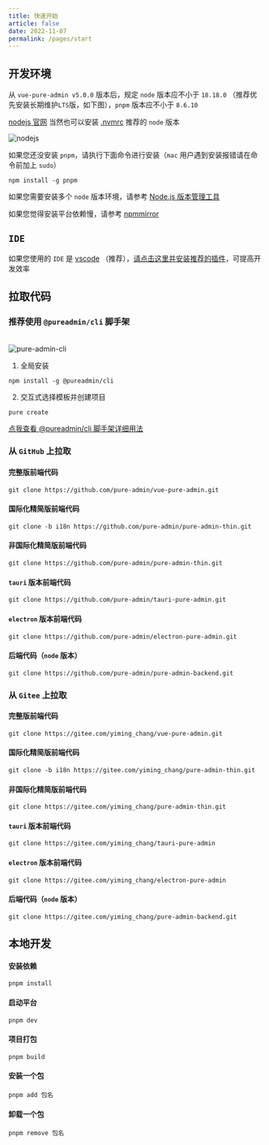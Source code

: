 ```yaml
---
title: 快速开始
article: false
date: 2022-11-07
permalink: /pages/start
---
```


## 开发环境

从 `vue-pure-admin v5.0.0` 版本后，规定 `node` 版本应不小于 `18.18.0` （推荐优先安装长期维护`LTS`版，如下图），`pnpm` 版本应不小于 `8.6.10`

[nodejs 官网](https://nodejs.org/en) 当然也可以安装 [.nvmrc](https://gitee.com/yiming_chang/vue-pure-admin/blob/main/.nvmrc#L1) 推荐的 `node` 版本

![nodejs](~@alias/img/guide/nodejs.jpg)

如果您还没安装 `pnpm`，请执行下面命令进行安装（`mac` 用户遇到安装报错请在命令前加上 `sudo`）

```
npm install -g pnpm
```

如果您需要安装多个 `node` 版本环境，请参考 [Node.js 版本管理工具](/pages/FAQ/#平台要求-node-在-16-版本及以上、pnpm-在-6-版本及以上-但是实际开发有的项目需要比这些低的版本怎么解决呢)

如果您觉得安装平台依赖慢，请参考 [npmmirror](/pages/FAQ/#安装依赖慢-如何解决)

## `IDE`

如果您使用的 `IDE` 是 [vscode](https://code.visualstudio.com/) （推荐），[请点击这里并安装推荐的插件](/pages/vscode/#extensions-json)，可提高开发效率

## 拉取代码

### 推荐使用 `@pureadmin/cli` 脚手架

<br/>
<img src="https://xiaoxian521.github.io/hyperlink/gif/pure-admin-cli.gif" alt="pure-admin-cli" />

1. 全局安装

```
npm install -g @pureadmin/cli
```

2. 交互式选择模板并创建项目

```
pure create
```

[点我查看 @pureadmin/cli 脚手架详细用法](https://github.com/pure-admin/pure-admin-cli#pureadmincli)

### 从 `GitHub` 上拉取

#### 完整版前端代码

```
git clone https://github.com/pure-admin/vue-pure-admin.git
```

#### 国际化精简版前端代码

```
git clone -b i18n https://github.com/pure-admin/pure-admin-thin.git
```

#### 非国际化精简版前端代码

```
git clone https://github.com/pure-admin/pure-admin-thin.git
```

#### `tauri` 版本前端代码

```
git clone https://github.com/pure-admin/tauri-pure-admin.git
```

#### `electron` 版本前端代码

```
git clone https://github.com/pure-admin/electron-pure-admin.git
```

#### 后端代码（`node` 版本）

```
git clone https://github.com/pure-admin/pure-admin-backend.git
```

### 从 `Gitee` 上拉取

#### 完整版前端代码

```
git clone https://gitee.com/yiming_chang/vue-pure-admin.git
```

#### 国际化精简版前端代码

```
git clone -b i18n https://gitee.com/yiming_chang/pure-admin-thin.git
```

#### 非国际化精简版前端代码

```
git clone https://gitee.com/yiming_chang/pure-admin-thin.git
```

#### `tauri` 版本前端代码

```
git clone https://gitee.com/yiming_chang/tauri-pure-admin
```

#### `electron` 版本前端代码

```
git clone https://gitee.com/yiming_chang/electron-pure-admin
```

#### 后端代码（`node` 版本）

```
git clone https://gitee.com/yiming_chang/pure-admin-backend.git
```

## 本地开发

#### 安装依赖

```
pnpm install
```

#### 启动平台

```
pnpm dev
```

#### 项目打包

```
pnpm build
```

#### 安装一个包

```
pnpm add 包名
```

#### 卸载一个包

```
pnpm remove 包名
```
